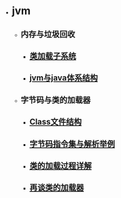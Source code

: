 * # jvm

  * ## 内存与垃圾回收

    * ## [类加载子系统](内存与垃圾回收\类加载子系统.md)

    * ## [jvm与java体系结构](内存与垃圾回收\jvm与java体系结构.md)

  * ## 字节码与类的加载器

    * ## [Class文件结构](jvm\字节码与类的加载器\Class文件结构.md)

    * ## [字节码指令集与解析举例](jvm\字节码与类的加载器\字节码指令集与解析举例.md)

    * ## [类的加载过程详解](jvm\字节码与类的加载器\类的加载过程详解.md)

    * ## [再谈类的加载器](jvm\字节码与类的加载器\再谈类的加载器.md)

  